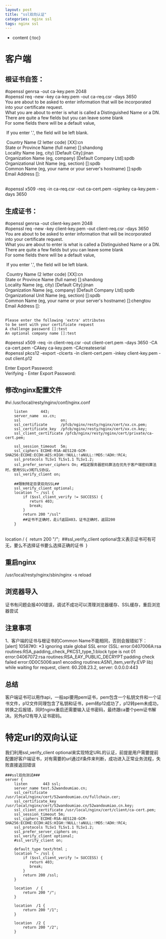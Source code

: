 ```yaml
---
layout: post
title: "ssl双向认证"
categories: nginx ssl
tags: nginx ssl
---
```

* content
{:toc}




# 客户端
## 根证书自签：
#openssl genrsa -out ca-key.pem 2048  
#openssl req -new -key ca-key.pem -out ca-req.csr -days 3650  
    You are about to be asked to enter information that will be incorporated  
    into your certificate request.  
    What you are about to enter is what is called a Distinguished Name or a DN.  
    There are quite a few fields but you can leave some blank  
    For some fields there will be a default value,   

​    If you enter '.', the field will be left blank.   

​    Country Name (2 letter code) [XX]:cn  
​    State or Province Name (full name) []:shandong     
​    Locality Name (eg, city) [Default City]:jinan  
​    Organization Name (eg, company) [Default Company Ltd]:spdb  
​    Organizational Unit Name (eg, section) []:spdb  
​    Common Name (eg, your name or your server's hostname) []:spdb  
​    Email Address []:  
​    

 #openssl x509 -req -in ca-req.csr -out ca-cert.pem -signkey ca-key.pem -days 3650


## 生成证书：
#openssl genrsa -out client-key.pem 2048  
#openssl req -new -key client-key.pem -out client-req.csr -days 3650  
    You are about to be asked to enter information that will be incorporated  
    into your certificate request.  
    What you are about to enter is what is called a Distinguished Name or a DN.  
    There are quite a few fields but you can leave some blank  
    For some fields there will be a default value,       

​    If you enter '.', the field will be left blank.      

​    Country Name (2 letter code) [XX]:cn  
​    State or Province Name (full name) []:shandong     
​    Locality Name (eg, city) [Default City]:jinan  
​    Organization Name (eg, company) [Default Company Ltd]:spdb  
​    Organizational Unit Name (eg, section) []:spdb  
​    Common Name (eg, your name or your server's hostname) []:chengtou  
​    Email Address []:  
​    

    Please enter the following 'extra' attributes
    to be sent with your certificate request
    A challenge password []:test
    An optional company name []:test

#openssl x509 -req -in client-req.csr -out client-cert.pem -days 3650 -CA ca-cert.pem  -CAkey ca-key.pem -CAcreateserial  
#openssl pkcs12 -export -clcerts -in client-cert.pem -inkey client-key.pem -out client.p12     

Enter Export Password:  
Verifying - Enter Export Password:  



## 修改nginx配置文件
#vi /usr/local/resty/nginx/conf/nginx.conf

        listen      443; 
        server_name  xx.cn;
        ssl                  on;
        ssl_certificate      /pfcb/nginx/resty/nginx/cert/xx.cn.pem;
        ssl_certificate_key  /pfcb/nginx/resty/nginx/cert/xx.cn.key;
        ssl_client_certificate /pfcb/nginx/resty/nginx/cert/private/ca-cert.pem;
    
        ssl_session_timeout  5m;
        ssl_ciphers ECDHE-RSA-AES128-GCM-SHA256:ECDHE:ECDH:AES:HIGH:!NULL:!aNULL:!MD5:!ADH:!RC4;
        ssl_protocols TLSv1 TLSv1.1 TLSv1.2;
        ssl_prefer_server_ciphers On; #指定服务器密码算法在优先于客户端密码算法时，使用SSLv3和TLS协议。
        ssl_verify_client on;
        
        ##限制特定目录双向SSL##
        ssl_verify_client optional;
        location ^~ /ssl {
            if ($ssl_client_verify != SUCCESS) {
               return 403;
               break;
            }
            return 200 "/ssl"
            ##证书不正确时，走if返回403，证书正确时，返回200
        }


​        
​        location  / {
​            return 200 "/";
​            ##ssl_verify_client optional含义表示证书可有可无，要么不选择证书要么选择正确的证书
​        }


## 重启nginx  
/usr/local/resty/nginx/sbin/nginx -s reload  
## 浏览器导入
证书有问题会报400错误，调试不成功可以清理浏览器缓存、SSL缓存，重启浏览器尝试
## 注意事项
1、客户端的证书与根证书的Common Name不能相同，否则会报错如下：  
[alert] 10587#0: *3 ignoring stale global SSL error (SSL: error:0407006A:rsa      routines:RSA_padding_check_PKCS1_type_1:block type is not 01 error:04067072:rsa     routines:RSA_EAY_PUBLIC_DECRYPT:padding check failed error:0D0C5006:asn1 encoding     routines:ASN1_item_verify:EVP lib) while waiting for request, client: 60.208.23.2, server: 0.0.0.0:443  

 

## 总结

客户端证书可以用作api，一般api要用pem证书，pem包含一个私钥文件和一个证书文件，p12文件同理包含了私钥和证书，pem转p12成功了，p12转pem未成功，转换之后报错，同时nginx重启还需要输入证书密码，最终跟ca要个pem证书解决。另外p12有导入证书密码。

# 特定url的双向认证

我们利用ssl_verify_client optional来实现特定URL的认证，前提是用户需要提前配置好客户端证书，对有需要的url通过if条件来判断，成功进入正常业务流程，失败直接返回错误

    ###ssl双向测试###
    server {
        listen       443 ssl;
        server_name test.52wandoumiao.cn;
        ssl_certificate   /usr/local/nginx/cert/52wandoumiao.cn/fullchain.cer;
        ssl_certificate_key  /usr/local/nginx/cert/52wandoumiao.cn/52wandoumiao.cn.key;
        ssl_client_certificate /usr/local/nginx/cert/client/ca-cert.pem;
        ssl_session_timeout 5m;
        ssl_ciphers ECDHE-RSA-AES128-GCM-SHA256:ECDHE:ECDH:AES:HIGH:!NULL:!aNULL:!MD5:!ADH:!RC4;
        ssl_protocols TLSv1 TLSv1.1 TLSv1.2;
        ssl_prefer_server_ciphers on;
        ssl_verify_client optional;
        #ssl_verify_client on;
    
        default_type text/html ;
        location ^~ /ssl {
            if ($ssl_client_verify != SUCCESS) {
               return 403;
               break;
            }
            return 200 /ssl;
        }
    
        location  / {
            return 200 "/";
        }
    
        location  /1 {
            return 200 "/1";
        }
    
        location  /2 {
            return 200 "/2";
        }